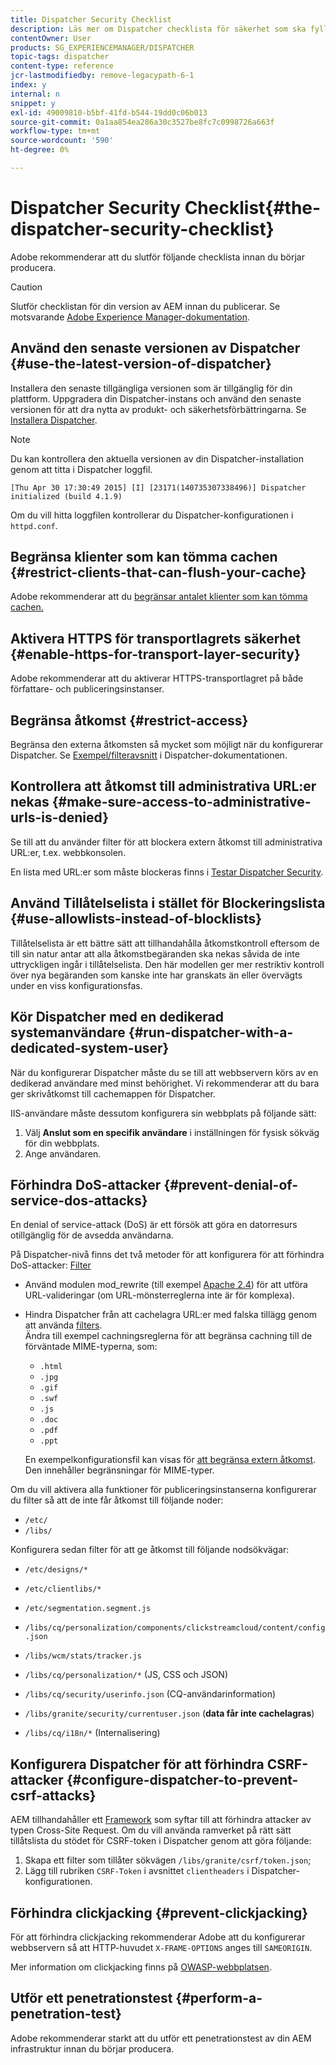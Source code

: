 ```yaml
---
title: Dispatcher Security Checklist
description: Läs mer om Dispatcher checklista för säkerhet som ska fyllas i innan du börjar producera.
contentOwner: User
products: SG_EXPERIENCEMANAGER/DISPATCHER
topic-tags: dispatcher
content-type: reference
jcr-lastmodifiedby: remove-legacypath-6-1
index: y
internal: n
snippet: y
exl-id: 49009810-b5bf-41fd-b544-19dd0c06b013
source-git-commit: 0a1aa854ea286a30c3527be8fc7c0998726a663f
workflow-type: tm+mt
source-wordcount: '590'
ht-degree: 0%

---
```


# Dispatcher Security Checklist{#the-dispatcher-security-checklist}

<!-- 

Comment Type: remark
Last Modified By: unknown unknown (ims-author-00AF43764F54BE740A490D44@AdobeID)
Last Modified Date: 2015-06-05T05:14:35.365-0400

<p>Food for thought listed on <a href="https://jira.corp.adobe.com/browse/DOC-5649">DOC-5649</a>. To be considered while proof-reading.</p> 
<p> </p>

 -->

Adobe rekommenderar att du slutför följande checklista innan du börjar producera.

>[!CAUTION]
>
>Slutför checklistan för din version av AEM innan du publicerar. Se motsvarande [Adobe Experience Manager-dokumentation](https://experienceleague.adobe.com/sv/docs/experience-manager-65/content/security/security-checklist).

## Använd den senaste versionen av Dispatcher {#use-the-latest-version-of-dispatcher}

Installera den senaste tillgängliga versionen som är tillgänglig för din plattform. Uppgradera din Dispatcher-instans och använd den senaste versionen för att dra nytta av produkt- och säkerhetsförbättringarna. Se [Installera Dispatcher](dispatcher-install.md).

>[!NOTE]
>
>Du kan kontrollera den aktuella versionen av din Dispatcher-installation genom att titta i Dispatcher loggfil.
>
>`[Thu Apr 30 17:30:49 2015] [I] [23171(140735307338496)] Dispatcher initialized (build 4.1.9)`
>
>Om du vill hitta loggfilen kontrollerar du Dispatcher-konfigurationen i `httpd.conf`.

## Begränsa klienter som kan tömma cachen {#restrict-clients-that-can-flush-your-cache}

Adobe rekommenderar att du [begränsar antalet klienter som kan tömma cachen.](dispatcher-configuration.md#limiting-the-clients-that-can-flush-the-cache)

## Aktivera HTTPS för transportlagrets säkerhet {#enable-https-for-transport-layer-security}

Adobe rekommenderar att du aktiverar HTTPS-transportlagret på både författare- och publiceringsinstanser.

<!-- 

Comment Type: remark
Last Modified By: unknown unknown (ims-author-00AF43764F54BE740A490D44@AdobeID)
Last Modified Date: 2015-06-26T04:41:28.841-0400

<p>Recommended to have SSL termination, front end SSL.</p> 
<p>Question is do we want to have SSL communication between dispatcher and AEM instances (publish and/or author).</p> 
<p>We might want to have two items:</p> 
<ul> 
 <li>MUST HTTPS clients -&gt; dispatcher / load balancer</li> 
 <li>NICE load balancer -&gt; dispatcher<br /> </li> 
 <li>NICE dispatcher -&gt; instances if sensitive information such as credit cards / or infrastructure requirements such as DMZ</li> 
</ul>

 -->

## Begränsa åtkomst {#restrict-access}

Begränsa den externa åtkomsten så mycket som möjligt när du konfigurerar Dispatcher. Se [Exempel/filteravsnitt](dispatcher-configuration.md#main-pars_184_1_title) i Dispatcher-dokumentationen.

## Kontrollera att åtkomst till administrativa URL:er nekas {#make-sure-access-to-administrative-urls-is-denied}

Se till att du använder filter för att blockera extern åtkomst till administrativa URL:er, t.ex. webbkonsolen.

En lista med URL:er som måste blockeras finns i [Testar Dispatcher Security](dispatcher-configuration.md#testing-dispatcher-security).

## Använd Tillåtelselista i stället för Blockeringslista {#use-allowlists-instead-of-blocklists}

Tillåtelselista är ett bättre sätt att tillhandahålla åtkomstkontroll eftersom de till sin natur antar att alla åtkomstbegäranden ska nekas såvida de inte uttryckligen ingår i tillåtelselista. Den här modellen ger mer restriktiv kontroll över nya begäranden som kanske inte har granskats än eller övervägts under en viss konfigurationsfas.

## Kör Dispatcher med en dedikerad systemanvändare {#run-dispatcher-with-a-dedicated-system-user}

När du konfigurerar Dispatcher måste du se till att webbservern körs av en dedikerad användare med minst behörighet. Vi rekommenderar att du bara ger skrivåtkomst till cachemappen för Dispatcher.

IIS-användare måste dessutom konfigurera sin webbplats på följande sätt:

1. Välj **Anslut som en specifik användare** i inställningen för fysisk sökväg för din webbplats.
1. Ange användaren.

## Förhindra DoS-attacker {#prevent-denial-of-service-dos-attacks}

En denial of service-attack (DoS) är ett försök att göra en datorresurs otillgänglig för de avsedda användarna.

På Dispatcher-nivå finns det två metoder för att konfigurera för att förhindra DoS-attacker: [Filter](https://experienceleague.adobe.com/sv/docs#/filter)

* Använd modulen mod_rewrite (till exempel [Apache 2.4](https://httpd.apache.org/docs/2.4/mod/mod_rewrite.html)) för att utföra URL-valideringar (om URL-mönsterreglerna inte är för komplexa).

* Hindra Dispatcher från att cachelagra URL:er med falska tillägg genom att använda [filters](dispatcher-configuration.md#configuring-access-to-content-filter).\
  Ändra till exempel cachningsreglerna för att begränsa cachning till de förväntade MIME-typerna, som:

   * `.html`
   * `.jpg`
   * `.gif`
   * `.swf`
   * `.js`
   * `.doc`
   * `.pdf`
   * `.ppt`

  En exempelkonfigurationsfil kan visas för [att begränsa extern åtkomst](#restrict-access). Den innehåller begränsningar för MIME-typer.

Om du vill aktivera alla funktioner för publiceringsinstanserna konfigurerar du filter så att de inte får åtkomst till följande noder:

* `/etc/`
* `/libs/`

Konfigurera sedan filter för att ge åtkomst till följande nodsökvägar:

* `/etc/designs/*`
* `/etc/clientlibs/*`
* `/etc/segmentation.segment.js`
* `/libs/cq/personalization/components/clickstreamcloud/content/config.json`
* `/libs/wcm/stats/tracker.js`
* `/libs/cq/personalization/*` (JS, CSS och JSON)
* `/libs/cq/security/userinfo.json` (CQ-användarinformation)
* `/libs/granite/security/currentuser.json` (**data får inte cachelagras**)

* `/libs/cq/i18n/*` (Internalisering)

<!-- 

Comment Type: remark
Last Modified By: unknown unknown (ims-author-00AF43764F54BE740A490D44@AdobeID)
Last Modified Date: 2015-06-26T04:38:17.016-0400

<p>We need to highlight whether a path applies to all versions or specific ones.<br /> </p>

 -->

## Konfigurera Dispatcher för att förhindra CSRF-attacker {#configure-dispatcher-to-prevent-csrf-attacks}

AEM tillhandahåller ett [Framework](https://experienceleague.adobe.com/sv/docs/experience-manager-release-information/aem-release-updates/previous-updates/aem-previous-versions#verification-steps) som syftar till att förhindra attacker av typen Cross-Site Request. Om du vill använda ramverket på rätt sätt tillåtslista du stödet för CSRF-token i Dispatcher genom att göra följande:

1. Skapa ett filter som tillåter sökvägen `/libs/granite/csrf/token.json`;
1. Lägg till rubriken `CSRF-Token` i avsnittet `clientheaders` i Dispatcher-konfigurationen.

## Förhindra clickjacking {#prevent-clickjacking}

För att förhindra clickjacking rekommenderar Adobe att du konfigurerar webbservern så att HTTP-huvudet `X-FRAME-OPTIONS` anges till `SAMEORIGIN`.

Mer information om clickjacking finns på [OWASP-webbplatsen](https://owasp.org/www-community/attacks/Clickjacking).

## Utför ett penetrationstest {#perform-a-penetration-test}

Adobe rekommenderar starkt att du utför ett penetrationstest av din AEM infrastruktur innan du börjar producera.

